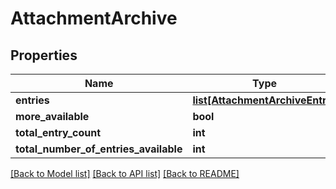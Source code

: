# AttachmentArchive

## Properties
Name | Type | Description | Notes
------------ | ------------- | ------------- | -------------
**entries** | [**list[AttachmentArchiveEntry]**](AttachmentArchiveEntry.md) |  | [optional] 
**more_available** | **bool** |  | [optional] 
**total_entry_count** | **int** |  | [optional] 
**total_number_of_entries_available** | **int** |  | [optional] 

[[Back to Model list]](../README.md#documentation-for-models) [[Back to API list]](../README.md#documentation-for-api-endpoints) [[Back to README]](../README.md)

